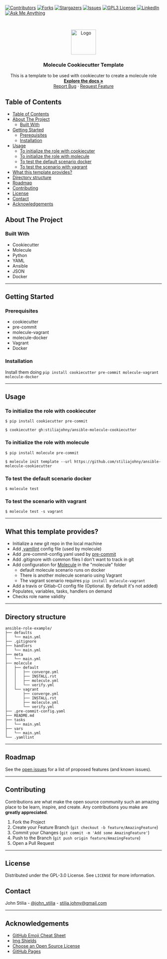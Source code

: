 [![Contributors][contributors-shield]][contributors-url]
[![Forks][forks-shield]][forks-url]
[![Stargazers][stars-shield]][stars-url]
[![Issues][issues-shield]][issues-url]
[![GPL3 License][license-shield]][license-url]
[![LinkedIn][linkedin-shield]][linkedin-url]
[![Ask Me Anything][ask-me-anything]][personal-page]



<!-- PROJECT LOGO -->
<br />
<p align="center">
  <a href="https://github.com/stiliajohny/ansible-molecule-cookiecutter">
    <img src="https://github.com/stiliajohny/ansible-molecule-cookiecutter/raw/main/.assets/logo.png" alt="Logo" width="80" height="80">
  </a>

  <h3 align="center">Molecule Cookiecutter Template</h3>

  <p align="center">
    This is  a template to be used with cookiecuter to create a molecule role
    <br />
    <a href="https://github.com/stiliajohny/ansible-molecule-cookiecutter/raw/main//README.md"><strong>Explore the docs »</strong></a>
    <br />
    <a href="https://github.com/stiliajohny/ansible-molecule-cookiecutter/issues/new?labels=i%3A+bug&template=1-bug-report.md">Report Bug</a>
    ·
    <a href="https://github.com/stiliajohny/ansible-molecule-cookiecutter/issues/new?labels=i%3A+enhancement&template=2-feature-request.md">Request Feature</a>
  </p>
</p>

<!-- TABLE OF CONTENTS -->

## Table of Contents

- [Table of Contents](#table-of-contents)
- [About The Project](#about-the-project)
  - [Built With](#built-with)
- [Getting Started](#getting-started)
  - [Prerequisites](#prerequisites)
  - [Installation](#installation)
- [Usage](#usage)
  - [To initialize the role with cookiecuter](#to-initialize-the-role-with-cookiecuter)
  - [To initialize the role with molecule](#to-initialize-the-role-with-molecule)
  - [To test the default scenario docker](#to-test-the-default-scenario-docker)
  - [To test the scenario with vagrant](#to-test-the-scenario-with-vagrant)
- [What this template provides?](#what-this-template-provides)
- [Directory structure](#directory-structure)
- [Roadmap](#roadmap)
- [Contributing](#contributing)
- [License](#license)
- [Contact](#contact)
- [Acknowledgements](#acknowledgements)

<!-- ABOUT THE PROJECT -->

## About The Project


### Built With

- Cookiecutter
-  Molecule
-  Python
-  YAML
-  Ansible
-  JSON
-  Docker

---


## Getting Started


### Prerequisites

-  cookiecutter
-  pre-commit
-   molecule-vagrant
-   molecule-docker
-  Vagrant
-  Docker

### Installation

Install them doing `pip install cookiecutter pre-commit molecule-vagrant molecule-docker`

---


## Usage

### To initialize the role with cookiecuter

`$ pip install cookiecutter pre-commit`

`$ cookiecutter gh:stiliajohny/ansible-molecule-cookiecutter`


### To initialize the role with molecule


`$ pip install molecule pre-commit`

`$ molecule init template --url https://github.com/stiliajohny/ansible-molecule-cookiecutter`

### To test the default scenario docker

`$ molecule test`

### To test the scenario with vagrant
`$ molecule test -s vagrant`

---
## What this template provides?

* Initialize a new git repo in the local machine
* Add [.yamllint](https://github.com/adrienverge/yamllint) config file (used by molecule)
* Add .pre-commit-config.yaml used by [pre-commit](http://pre-commit.com/)
* Add .gitignore with common files I don't want to track in git
* Add configuration for [Molecule](http://molecule.readthedocs.io) in the "molecule" folder
  * default molecule scenario runs on docker
  * There is another molecule scenario using Vagrant
  * The vagrant scenario requires `pip install molecule-vagrant`
* Add a travis or Gitlab-CI config file (Optional. By default it's not added)
* Populates, variables, tasks, handlers on demand
* Checks role name validity

---

## Directory structure
```
ansible-role-example/
├── defaults
│   └── main.yml
├── .gitignore
├── handlers
│   └── main.yml
├── meta
│   └── main.yml
├── molecule
│   ├── default
│   │   ├── converge.yml
│   │   ├── INSTALL.rst
│   │   ├── molecule.yml
│   │   └── verify.yml
│   └── vagrant
│       ├── converge.yml
│       ├── INSTALL.rst
│       ├── molecule.yml
│       └── verify.yml
├── .pre-commit-config.yaml
├── README.md
├── tasks
│   └── main.yml
├── vars
│   └── main.yml
└── .yamllint
```

---

<!-- ROADMAP -->

## Roadmap

See the [open issues](https://github.com/stiliajohny/ansible-molecule-cookiecutter/issues) for a list of proposed features (and known issues).

---


## Contributing

Contributions are what make the open source community such an amazing place to be learn, inspire, and create. Any contributions you make are **greatly appreciated**.

1. Fork the Project
2. Create your Feature Branch (`git checkout -b feature/AmazingFeature`)
3. Commit your Changes (`git commit -m 'Add some AmazingFeature'`)
4. Push to the Branch (`git push origin feature/AmazingFeature`)
5. Open a Pull Request

---

<!-- LICENSE -->

## License

Distributed under the GPL-3.0 License. See `LICENSE` for more information.

<!-- CONTACT -->

## Contact

John Stilia - [@john_stilia](https://twitter.com/john_stilia) - stilia.johny@gmail.com


---
<!-- ACKNOWLEDGEMENTS -->

## Acknowledgements

- [GitHub Emoji Cheat Sheet](https://www.webpagefx.com/tools/emoji-cheat-sheet)
- [Img Shields](https://shields.io)
- [Choose an Open Source License](https://choosealicense.com)
- [GitHub Pages](https://pages.github.com)

<!-- MARKDOWN LINKS & IMAGES -->
<!-- https://www.markdownguide.org/basic-syntax/#reference-style-links -->

[contributors-shield]: https://img.shields.io/github/contributors/stiliajohny/ansible-molecule-cookiecutter.svg?style=for-the-badge
[contributors-url]: https://github.com/stiliajohny/ansible-molecule-cookiecutter/graphs/contributors
[forks-shield]: https://img.shields.io/github/forks/stiliajohny/ansible-molecule-cookiecutter.svg?style=for-the-badge
[forks-url]: https://github.com/stiliajohny/ansible-molecule-cookiecutter/network/members
[stars-shield]: https://img.shields.io/github/stars/stiliajohny/ansible-molecule-cookiecutter.svg?style=for-the-badge
[stars-url]: https://github.com/stiliajohny/ansible-molecule-cookiecutter/stargazers
[issues-shield]: https://img.shields.io/github/issues/stiliajohny/ansible-molecule-cookiecutter.svg?style=for-the-badge
[issues-url]: https://github.com/stiliajohny/ansible-molecule-cookiecutter/issues
[license-shield]: https://img.shields.io/github/license/stiliajohny/ansible-molecule-cookiecutter?style=for-the-badge
[license-url]: https://github.com/stiliajohny/ansible-molecule-cookiecutter/blob/master/LICENSE.txt
[linkedin-shield]: https://img.shields.io/badge/-LinkedIn-black.svg?style=for-the-badge&logo=linkedin&colorB=555
[linkedin-url]: https://linkedin.com/in/johnstilia/
[product-screenshot]: .assets/screenshot.png
[ask-me-anything]: https://img.shields.io/badge/Ask%20me-anything-1abc9c.svg?style=for-the-badge
[personal-page]: https://github.com/stiliajohny

